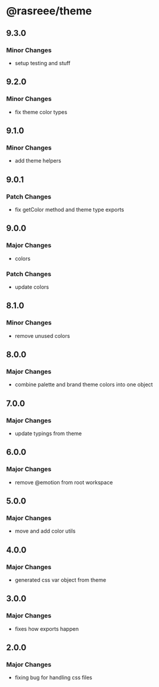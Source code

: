 # @rasreee/theme

## 9.3.0

### Minor Changes

- setup testing and stuff

## 9.2.0

### Minor Changes

- fix theme color types

## 9.1.0

### Minor Changes

- add theme helpers

## 9.0.1

### Patch Changes

- fix getColor method and theme type exports

## 9.0.0

### Major Changes

- colors

### Patch Changes

- update colors

## 8.1.0

### Minor Changes

- remove unused colors

## 8.0.0

### Major Changes

- combine palette and brand theme colors into one object

## 7.0.0

### Major Changes

- update typings from theme

## 6.0.0

### Major Changes

- remove @emotion from root workspace

## 5.0.0

### Major Changes

- move and add color utils

## 4.0.0

### Major Changes

- generated css var object from theme

## 3.0.0

### Major Changes

- fixes how exports happen

## 2.0.0

### Major Changes

- fixing bug for handling css files
